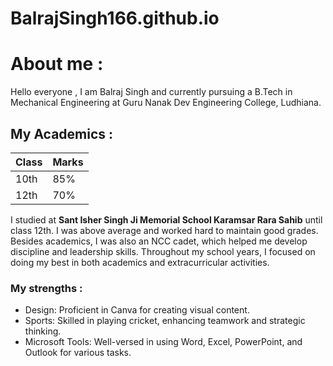 # BalrajSingh166.github.io
# **About me :**

Hello everyone , I am Balraj Singh and currently pursuing a B.Tech in Mechanical Engineering at Guru Nanak Dev Engineering College, Ludhiana. 

## **My Academics :**

| Class | Marks |
|-------|-------|
| 10th  | 85%   |
| 12th  | 70%   |

I studied at **Sant Isher Singh Ji Memorial School Karamsar Rara Sahib** until class 12th. I was above average and worked hard to maintain good grades. Besides academics, I was also an NCC cadet, which helped me develop discipline and leadership skills. Throughout my school years, I focused on doing my best in both academics and extracurricular activities.

### **My strengths :**
- Design: Proficient in Canva for creating visual content.
- Sports: Skilled in playing cricket, enhancing teamwork and strategic thinking.
- Microsoft Tools: Well-versed in using Word, Excel, PowerPoint, and Outlook for various tasks.
